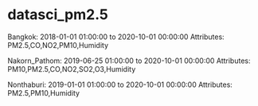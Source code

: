 # datasci_pm2.5
Bangkok: 2018-01-01 01:00:00 to 2020-10-01 00:00:00 
Attributes: PM2.5,CO,NO2,PM10,Humidity

Nakorn_Pathom: 2019-06-25 01:00:00 to 2020-10-01 00:00:00
Attributes: PM10,PM2.5,CO,NO2,SO2,O3,Humidity

Nonthaburi: 2019-01-01 01:00:00 to 2020-10-01 00:00:00
Attributes: PM2.5,PM10,Humidity
